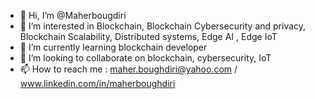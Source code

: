 - 👋 Hi, I’m @Maherbougdiri
- 👀 I’m interested in Blockchain, Blockchain Cybersecurity and privacy, Blockchain Scalability, Distributed systems, Edge AI , Edge IoT
- 🌱 I’m currently learning blockchain developer 
- 💞️ I’m looking to collaborate on blockchain,  cybersecurity, IoT
- 📫 How to reach me : maher.boughdiri@yahoo.com / www.linkedin.com/in/maherboughdiri

<!---
Maherboug/Maherboug is a ✨ special ✨ repository because its `README.md` (this file) appears on your GitHub profile.
You can click the Preview link to take a look at your changes.
--->
